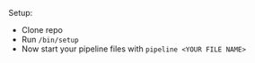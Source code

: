 Setup:
- Clone repo
- Run ``/bin/setup``
- Now start your pipeline files with ``pipeline <YOUR FILE NAME>``
